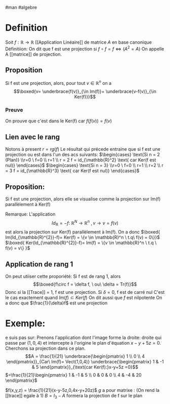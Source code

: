 #man #algebre 
# Definition
Soit $f:\mathbb{R} \to \mathbb{R}$ [[Application Linéaire]] de matrice $A$ en base canonique
Définitiion: On dit que f est une projection si $f \circ f =f \Leftrightarrow(A^2=A)$
On appelle A [[matrice]] de projection.
## Proposition
Si f est une projection, alors, pour tout $v \in \mathbb{R}^n$ on a 
$$\boxed{v= \underbrace{f(v)}_{\in Im(f)}+ \underbrace{v-f(v)}_{\in Ker(f)}}$$
### Preuve
On prouve que c'est dans le Ker(f) car $f(f(v)) = f(v)$
## Lien avec le rang
Notons à present $r = rg(f)$ Le résultat qui précede entraine que si f est une projection ou est dans l'un des acs suivants:
$\begin{cases}
\text{Si n = 2 (Plan)}
\\r=0 \ f=0
\\ r=1 
\\ r = 2 f = id_{\mathbb{R}^2} \text{ car Ker(f est nul)}
\end{cases}$
$\begin{cases}
\text{Si n = 3}
\\r=0 \ f=0
\\ r=1 
\\ r=2
\\ r = 3 f = id_{\mathbb{R}^3} \text{ car Ker(f est nul)}
\end{cases}$
## Proposition:
Si f est une projection, alors elle se visualise comme la projection sur Im(f) parallèlement à Ker(f)

Remarque: L'application
$$Id_\mathbb{R} = -f: \ \mathbb{R}^N \to \mathbb{R}^n \ , v \to v=f(v)$$
est alors la projection sur Ker(f) parallèlement à Im(f). On a donc
$\boxed{
Im(Id_{\mathbb{R}^{2}}-f)= Ker(f) = \{v \in \mathbb{R}^n \ t.q\  f(v) = 0\}}$
$\boxed{ Ker(Id_{\mathbb{R}^{2}}-f)= Im(f) = \{v \in \mathbb{R}^n \ t.q  \ f(v) = v\}
}$
## Application de rang 1 
On peut utiiser cette proporiété:
Si f est de rang 1, alors
$$\boxed{f\circ f = \delta f, \ ou\ \delta = Tr(f)}$$
Donc si la [[Trace]] = 1, f est une projection.
Si $\delta=0$, f est de carré nul
C'est le cas exactement quand $Im(f)\subset Ker(f)$
On dit aussi que $f$ est nilpotente
On a donc que $\frac{1}{\delta}f$ est une projection

# Exemple:
e suis pas sur:
Prenons l'application dont l'image forme la droite: droite qui passe par $(1,0,4)$ et intercepte à l'origine le plan d'équation $x-y+5z =0$. Cherchons sa projection dans ce plan.
$$A = \frac{1}{21}
\underbrace{\begin{pmatrix}
1 \\
0 \\
4
\end{pmatrix}}_{Car\ Im(f)= Vect(1,0,4)}
\underbrace{\begin{pmatrix}
1 & -1 & 5
\end{pmatrix}}_{\text{car Ker(f):}x-y+5z =0}$$
$=\frac{1}{21}\begin{pmatrix}
1 & -1 & 5 \\
0 & 0 & 0 \\
4 & -4 & 20
\end{pmatrix}$

$f(x,y,z) = \frac{1}{21}(x-y-5z,0,4x-y+20z)$
$g$ a pour matrixe :
(On rend la [[trace]] egale à 1)
$B = I_3-A$ formera la projection de f sur le plan